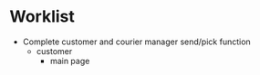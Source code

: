 # Worklist

- Complete customer and courier manager send/pick function
  - customer
    - main page
